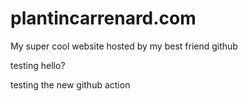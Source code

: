 # plantincarrenard.com
My super cool website hosted by my best friend github


testing hello? 

testing the new github action
